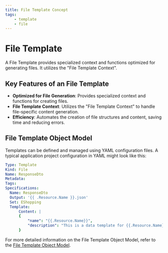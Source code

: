 ```yaml
---
title: File Template Concept
tags:
    - template
    - file
---
```


# File Template


A File Template provides specialized context and functions optimized for generating files. It utilizes the "File Template Context".

## Key Features of an File Template

- **Optimized for File Generation**: Provides specialized context and functions for creating files.
- **File Template Context**: Utilizes the "File Template Context" to handle file-specific content generation.
- **Efficiency**: Automates the creation of file structures and content, saving time and reducing errors.

## File Template Object Model

Templates can be defined and managed using YAML configuration files. A typical application project configuration in YAML might look like this:

```yaml
Type: Template
Kind: File
Name: ResponseDto
Metadata:
Tags:
Specifications:
  Name: ResponseDto
  Output: '{{ .Resource.Name }}.json'
  Set: EShopping
  Template:
      Content: |
      {
          "name": "{{.Resource.Name}}",
          "description": "This is a data template for {{.Resource.Name}}"
      }
```

For more detailed information on the File Template Object Model, refer to the [File Template Object Model][file_template_object_model].



<!-- Additional links -->

[file_template_object_model]: ../../guides/schemas/object/template/file-template-object-model.md